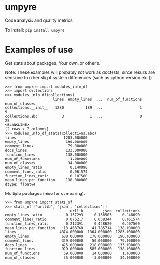 # umpyre
Code analysis and quality metrics


To install:	```pip install umpyre```


# Examples of use

Get stats about packages. Your own, or other's.

Note: These examples will probably not work as doctests, 
since results are sensitive to other slight system differences (such as python version etc.))

```pydocstring
>>> from umpyre import modules_info_df
>>> import collections
>>> modules_info_df(collections)
                      lines  empty_lines  ...  num_of_functions  num_of_classes
collections.__init__   1280          189  ...                 1               9
collections.abc           3            1  ...                 0              25
<BLANKLINE>
[2 rows x 7 columns]
>>> modules_info_df_stats(collections.abc)
lines                      1283.000000
empty_lines                 190.000000
comment_lines                79.000000
docs_lines                  133.000000
function_lines              138.000000
num_of_functions              1.000000
num_of_classes               34.000000
empty_lines_ratio             0.148090
comment_lines_ratio           0.061574
function_lines_ratio          0.107560
mean_lines_per_function     138.000000
dtype: float64
```

Multiple packages (nice for comparing).

```pydocstring
>>> from umpyre import stats_of
>>> stats_of(['urllib', 'json', 'collections'])
                              urllib         json  collections
empty_lines_ratio           0.157293     0.136503     0.148090
comment_lines_ratio         0.075217     0.038344     0.061574
function_lines_ratio        0.212391     0.448620     0.107560
mean_lines_per_function    13.463768    41.785714   138.000000
lines                    4374.000000  1304.000000  1283.000000
empty_lines               688.000000   178.000000   190.000000
comment_lines             329.000000    50.000000    79.000000
docs_lines                425.000000   218.000000   133.000000
function_lines            929.000000   585.000000   138.000000
num_of_functions           69.000000    14.000000     1.000000
num_of_classes             55.000000     3.000000    34.000000
```
